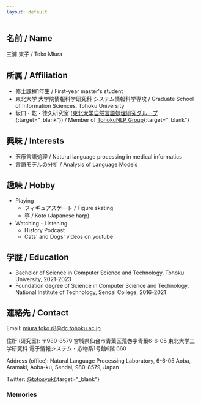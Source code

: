 ```yaml
---
layout: default
---
```


<!-- Text can be **bold**, _italic_, or ~~strikethrough~~. -->

<!-- [Link to another page](./another-page.html). -->

<!-- There should be whitespace between paragraphs. -->

<!-- There should be whitespace between paragraphs. We recommend including a README, or a file with information about your project. -->

## 名前 / Name
 三浦 東子 / Toko Miura

## 所属 / Affiliation

  - 修士課程1年生 / First-year master's student
  - 東北大学 大学院情報科学研究科 システム情報科学専攻 / Graduate School of Information Sciences, Tohoku University
  - 坂口・乾・徳久研究室 ([東北大学自然言語処理研究グループ](https://www.nlp.ecei.tohoku.ac.jp/){:target="_blank"}) / Member of [TohokuNLP Group](https://www.nlp.ecei.tohoku.ac.jp/){:target="_blank"}


## 興味 / Interests
- 医療言語処理 / Natural language processing in medical informatics
- 言語モデルの分析 / Analysis of Language Models


## 趣味 / Hobby
- Playing
  - フィギュアスケート / Figure skating
  - 箏 / Koto (Japanese harp)
- Watching・Listening
  - History Podcast
  - Cats' and Dogs' videos on youtube


## 学歴 / Education
- Bachelor of Science in Computer Science and Technology, Tohoku University, 2021-2023
- Foundation degree of Science in Computer Science and Technology, National Institute of Technology, Sendai College, 2016-2021

## 連絡先 / Contact
  Email: miura.toko.r8@dc.tohoku.ac.jp  

  住所 (研究室): 〒980-8579 宮城県仙台市青葉区荒巻字青葉6-6-05 東北大学工学研究科 電子情報システム・応物系1号館6階 660

  Address (office): Natural Language Processing Laboratory, 6-6-05 Aoba, Aramaki, Aoba-ku, Sendai, 980-8579, Japan


Twitter: [@totosyuk](https://twitter.com/totosyuk){:target="_blank"}

### Memories
<!-- ### Awards -->
<!-- ### Acritivies -->



<!-- 
```js
// Javascript code with syntax highlighting.
var fun = function lang(l) {
  dateformat.i18n = require('./lang/' + l)
  return true;
}
```

```ruby
# Ruby code with syntax highlighting
GitHubPages::Dependencies.gems.each do |gem, version|
  s.add_dependency(gem, "= #{version}")
end
``` 
-->


<!-- *   This is an unordered list following a header.
*   This is an unordered list following a header.
*   This is an unordered list following a header.

##### Header 5

1.  This is an ordered list following a header.
2.  This is an ordered list following a header.
3.  This is an ordered list following a header.

###### Header 6

| head1        | head two          | three |
|:-------------|:------------------|:------|
| ok           | good swedish fish | nice  |
| out of stock | good and plenty   | nice  |
| ok           | good `oreos`      | hmm   |
| ok           | good `zoute` drop | yumm  |

### There's a horizontal rule below this.

* * *

### Here is an unordered list:

*   Item foo
*   Item bar
*   Item baz
*   Item zip

### And an ordered list:

1.  Item one
1.  Item two
1.  Item three
1.  Item four

### And a nested list:

- level 1 item
  - level 2 item
  - level 2 item
    - level 3 item
    - level 3 item
- level 1 item
  - level 2 item
  - level 2 item
  - level 2 item
- level 1 item
  - level 2 item
  - level 2 item
- level 1 item

### Small image

![Octocat](https://github.githubassets.com/images/icons/emoji/octocat.png)

### Large image

![Branching](https://guides.github.com/activities/hello-world/branching.png)


### Definition lists can be used with HTML syntax.

<dl>
<dt>Name</dt>
<dd>Godzilla</dd>
<dt>Born</dt>
<dd>1952</dd>
<dt>Birthplace</dt>
<dd>Japan</dd>
<dt>Color</dt>
<dd>Green</dd>
</dl>

```
Long, single-line code blocks should not wrap. They should horizontally scroll if they are too long. This line should be long enough to demonstrate this.
```

```
The final element.
``` -->
